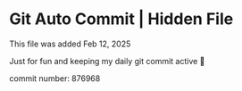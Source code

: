 # Git Auto Commit | Hidden File

This file was added Feb 12, 2025

Just for fun and keeping my daily git commit active 🤪

commit number: 876968
